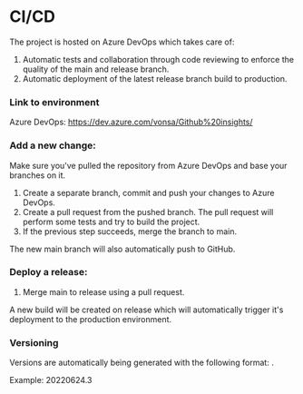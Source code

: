 # CI/CD

The project is hosted on Azure DevOps which takes care of:

1. Automatic tests and collaboration through code reviewing to enforce the quality of the main and release branch.
2. Automatic deployment of the latest release branch build to production.

### Link to environment

Azure DevOps: https://dev.azure.com/vonsa/Github%20insights/

### Add a new change:

Make sure you've pulled the repository from Azure DevOps and base your branches on it.

1. Create a separate branch, commit and push your changes to Azure DevOps.
2. Create a pull request from the pushed branch. The pull request will perform some tests and try to build the project.
3. If the previous step succeeds, merge the branch to main.

The new main branch will also automatically push to GitHub.

### Deploy a release:

1. Merge main to release using a pull request.

A new build will be created on release which will automatically trigger it's deployment to the production environment.

### Versioning

Versions are automatically being generated with the following format:
<year><month><day>.<buildNumber>

Example: 20220624.3